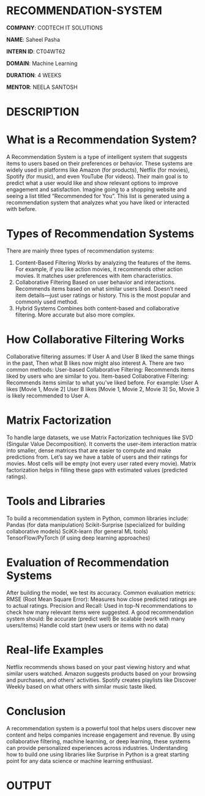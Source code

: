 # RECOMMENDATION-SYSTEM

**COMPANY**: CODTECH IT SOLUTIONS

**NAME**: Saheel Pasha

**INTERN ID**: CT04WT62

**DOMAIN**:  Machine Learning

**DURATION**: 4 WEEKS

**MENTOR**: NEELA SANTOSH

# DESCRIPTION

# What is a Recommendation System?
A Recommendation System is a type of intelligent system that suggests items to users based on their preferences or behavior. These systems are widely used in platforms like Amazon (for products), Netflix (for movies), Spotify (for music), and even YouTube (for videos). Their main goal is to predict what a user would like and show relevant options to improve engagement and satisfaction.
Imagine going to a shopping website and seeing a list titled “Recommended for You”. This list is generated using a recommendation system that analyzes what you have liked or interacted with before.

# Types of Recommendation Systems
There are mainly three types of recommendation systems:
1. Content-Based Filtering
Works by analyzing the features of the items.
For example, if you like action movies, it recommends other action movies.
It matches user preferences with item characteristics.
2. Collaborative Filtering
Based on user behavior and interactions.
Recommends items based on what similar users liked.
Doesn’t need item details—just user ratings or history.
This is the most popular and commonly used method.
3. Hybrid Systems
Combines both content-based and collaborative filtering.
More accurate but also more complex.

# How Collaborative Filtering Works
Collaborative filtering assumes:
If User A and User B liked the same things in the past,
Then what B likes now might also interest A.
There are two common methods:
User-based Collaborative Filtering: Recommends items liked by users who are similar to you.
Item-based Collaborative Filtering: Recommends items similar to what you’ve liked before.
For example:
User A likes [Movie 1, Movie 2]
User B likes [Movie 1, Movie 2, Movie 3]
So, Movie 3 is likely recommended to User A.

# Matrix Factorization
To handle large datasets, we use Matrix Factorization techniques like SVD (Singular Value Decomposition). It converts the user-item interaction matrix into smaller, dense matrices that are easier to compute and make predictions from.
Let’s say we have a table of users and their ratings for movies. Most cells will be empty (not every user rated every movie). Matrix factorization helps in filling these gaps with estimated values (predicted ratings).

# Tools and Libraries
To build a recommendation system in Python, common libraries include:
Pandas (for data manipulation)
Scikit-Surprise (specialized for building collaborative models)
SciKit-learn (for general ML tools)
TensorFlow/PyTorch (if using deep learning approaches)

# Evaluation of Recommendation Systems
After building the model, we test its accuracy. Common evaluation metrics:
RMSE (Root Mean Square Error): Measures how close predicted ratings are to actual ratings.
Precision and Recall: Used in top-N recommendations to check how many relevant items were suggested.
A good recommendation system should:
Be accurate (predict well)
Be scalable (work with many users/items)
Handle cold start (new users or items with no data)

# Real-life Examples
Netflix recommends shows based on your past viewing history and what similar users watched.
Amazon suggests products based on your browsing and purchases, and others’ activities.
Spotify creates playlists like Discover Weekly based on what others with similar music taste liked.

# Conclusion
A recommendation system is a powerful tool that helps users discover new content and helps companies increase engagement and revenue. By using collaborative filtering, machine learning, or deep learning, these systems can provide personalized experiences across industries. Understanding how to build one using libraries like Surprise in Python is a great starting point for any data science or machine learning enthusiast.

# OUTPUT


